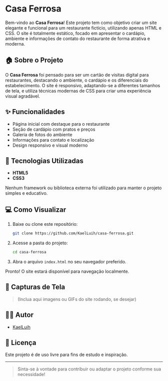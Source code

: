 # Casa Ferrosa

Bem-vindo ao **Casa Ferrosa**! Este projeto tem como objetivo criar um site elegante e funcional para um restaurante fictício, utilizando apenas HTML e CSS. O site é totalmente estático, focado em apresentar o cardápio, ambiente e informações de contato do restaurante de forma atrativa e moderna.

## 🏠 Sobre o Projeto

O **Casa Ferrosa** foi pensado para ser um cartão de visitas digital para restaurantes, destacando o ambiente, o cardápio e os diferenciais do estabelecimento. O site é responsivo, adaptando-se a diferentes tamanhos de tela, e utiliza técnicas modernas de CSS para criar uma experiência visual agradável.

## ✨ Funcionalidades

- Página inicial com destaque para o restaurante
- Seção de cardápio com pratos e preços
- Galeria de fotos do ambiente
- Informações para contato e localização
- Design responsivo e visual moderno

## 🚀 Tecnologias Utilizadas

- **HTML5**
- **CSS3**

Nenhum framework ou biblioteca externa foi utilizado para manter o projeto simples e educativo.

## 💻 Como Visualizar

1. Baixe ou clone este repositório:
    ```bash
    git clone https://github.com/KaelLuih/casa-ferrosa.git
    ```
2. Acesse a pasta do projeto:
    ```bash
    cd casa-ferrosa
    ```
3. Abra o arquivo `index.html` no seu navegador preferido.

Pronto! O site estará disponível para navegação localmente.

## 🎨 Capturas de Tela

> (Inclua aqui imagens ou GIFs do site rodando, se desejar)

## 👨‍🍳 Autor

- [KaelLuih](https://github.com/KaelLuih)

## 📄 Licença

Este projeto é de uso livre para fins de estudo e inspiração.

---

> Sinta-se à vontade para contribuir ou adaptar o projeto conforme sua necessidade!
